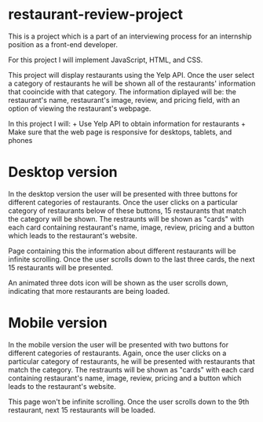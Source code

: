 # restaurant-review-project

This is a project which is a part of an interviewing process for an internship position as a front-end developer.

For this project I will implement JavaScript, HTML, and CSS.

This project will display restaurants using the Yelp API. Once the user select a category of restaurants he will be shown all of the restaurants' information that cooincide with that category. The information diplayed will be: the restaurant's name, restaurant's image, review, and pricing field, with an option of viewing the restaurant's webpage.

In this project I will: + Use Yelp API to obtain information for restaurants
                        + Make sure that the web page is responsive for desktops, tablets, and phones

# Desktop version
In the desktop version the user will be presented with three buttons for different categories of restaurants. Once the user clicks on a particular category of restaurants below of these buttons, 15 restaurants that match the category will be shown. 
The restraunts will be shown as "cards" with each card containing restaurant's name, image, review, pricing and a button which leads to the restaurant's website.

Page containing this the information about different restaurants will be infinite scrolling.
Once the user scrolls down to the last three cards, the next 15 restaurants will be presented.

An animated three dots icon will be shown as the user scrolls down, indicating that more restaurants are being loaded.

# Mobile version
In the mobile version the user will be presented with two buttons for different categories of restaurants. Again, once the user clicks on a particular category of restaurants, he will be presented with restaurants that match the category. 
The restraunts will be shown as "cards" with each card containing restaurant's name, image, review, pricing and a button which leads to the restaurant's website.

This page won't be infinite scrolling.
Once the user scrolls down to the 9th restaurant, next 15 restaurants will be loaded.
